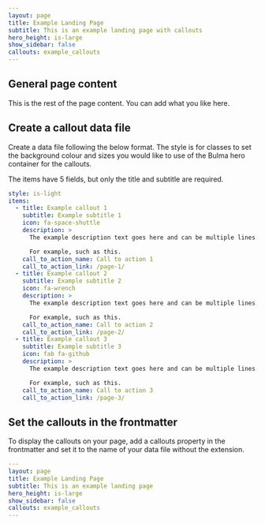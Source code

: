 ```yaml
---
layout: page
title: Example Landing Page
subtitle: This is an example landing page with callouts
hero_height: is-large
show_sidebar: false
callouts: example_callouts
---
```


## General page content

This is the rest of the page content. You can add what you like here.

## Create a callout data file

Create a data file following the below format. The style is for classes to set the background colour and sizes you would like to use of the Bulma hero container for the callouts.  

The items have 5 fields, but only the title and subtitle are required. 

```yml
style: is-light
items:
  - title: Example callout 1
    subtitle: Example subtitle 1
    icon: fa-space-shuttle
    description: >
      The example description text goes here and can be multiple lines.

      For example, such as this. 
    call_to_action_name: Call to action 1
    call_to_action_link: /page-1/
  - title: Example callout 2
    subtitle: Example subtitle 2
    icon: fa-wrench
    description: >
      The example description text goes here and can be multiple lines.

      For example, such as this.
    call_to_action_name: Call to action 2
    call_to_action_link: /page-2/
  - title: Example callout 3
    subtitle: Example subtitle 3
    icon: fab fa-github
    description: >
      The example description text goes here and can be multiple lines.

      For example, such as this.
    call_to_action_name: Call to action 3
    call_to_action_link: /page-3/
```

## Set the callouts in the frontmatter

To display the callouts on your page, add a callouts property in the frontmatter and set it to the name of your data file without the extension.

```yml
---
layout: page
title: Example Landing Page
subtitle: This is an example landing page
hero_height: is-large
show_sidebar: false
callouts: example_callouts
---
```